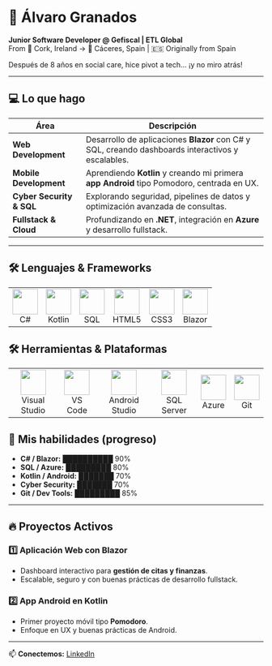 # 🚀 Álvaro Granados

**Junior Software Developer @ Gefiscal | ETL Global**  
From 📍 Cork, Ireland -> 📍 Cáceres, Spain | 🇪🇸 Originally from Spain  

Después de 8 años en social care, hice pivot a tech… ¡y no miro atrás!  

---

## 💻 Lo que hago

| Área | Descripción |
|------|-------------|
| **Web Development** | Desarrollo de aplicaciones **Blazor** con C# y SQL, creando dashboards interactivos y escalables. |
| **Mobile Development** | Aprendiendo **Kotlin** y creando mi primera **app Android** tipo Pomodoro, centrada en UX. |
| **Cyber Security & SQL** | Explorando seguridad, pipelines de datos y optimización avanzada de consultas. |
| **Fullstack & Cloud** | Profundizando en **.NET**, integración en **Azure** y desarrollo fullstack. |

---

## 🛠️ Lenguajes & Frameworks

<table>
  <tr>
    <td align="center">
      <img src="https://cdn.jsdelivr.net/gh/devicons/devicon/icons/csharp/csharp-original.svg" width="50" height="50"/><br/>
      C#
    </td>
    <td align="center">
      <img src="https://cdn.jsdelivr.net/gh/devicons/devicon/icons/kotlin/kotlin-original.svg" width="50" height="50"/><br/>
      Kotlin
    </td>
    <td align="center">
      <img src="https://icons.veryicon.com/png/o/application/designer-icon/sql-5.png" width="50" height="50"/><br/>
      SQL
    </td>
    <td align="center">
      <img src="https://cdn.jsdelivr.net/gh/devicons/devicon/icons/html5/html5-original.svg" width="50" height="50"/><br/>
      HTML5
    </td>
    <td align="center">
      <img src="https://cdn.jsdelivr.net/gh/devicons/devicon/icons/css3/css3-original.svg" width="50" height="50"/><br/>
      CSS3
    </td>
    <td align="center">
      <img src="https://cdn.jsdelivr.net/gh/devicons/devicon/icons/blazor/blazor-original.svg" width="50" height="50"/><br/>
      Blazor
    </td>
  </tr>
</table>

## 🛠️ Herramientas & Plataformas

<table>
  <tr>
    <td align="center">
      <img src="https://cdn.jsdelivr.net/gh/devicons/devicon/icons/visualstudio/visualstudio-plain.svg" width="50" height="50"/><br/>
      Visual Studio
    </td>
    <td align="center">
      <img src="https://cdn.jsdelivr.net/gh/devicons/devicon/icons/vscode/vscode-original.svg" width="50" height="50"/><br/>
      VS Code
    </td>
   <td align="center">
  <img src="https://cdn.jsdelivr.net/gh/devicons/devicon/icons/androidstudio/androidstudio-original.svg" width="50" height="50"/><br/>
  Android Studio
</td>
    <td align="center">
      <img src="https://cdn.jsdelivr.net/gh/devicons/devicon/icons/microsoftsqlserver/microsoftsqlserver-plain.svg" width="50" height="50"/><br/>
      SQL Server
    </td>
    <td align="center">
      <img src="https://cdn.jsdelivr.net/gh/devicons/devicon/icons/azure/azure-original.svg" width="50" height="50"/><br/>
      Azure
    </td>
    <td align="center">
      <img src="https://cdn.jsdelivr.net/gh/devicons/devicon/icons/git/git-original.svg" width="50" height="50"/><br/>
      Git
    </td>
  </tr>
</table>

## 🌱 Mis habilidades (progreso)

- **C# / Blazor:** ██████████ 90%  
- **SQL / Azure:** █████████ 80%  
- **Kotlin / Android:** ███████ 70%  
- **Cyber Security:** ███████ 70%  
- **Git / Dev Tools:** █████████ 85%  

---

## 🔥 Proyectos Activos

### 1️⃣ Aplicación Web con Blazor
- Dashboard interactivo para **gestión de citas y finanzas**.  
- Escalable, seguro y con buenas prácticas de desarrollo fullstack.

### 2️⃣ App Android en Kotlin
- Primer proyecto móvil tipo **Pomodoro**.  
- Enfoque en UX y buenas prácticas de Android.

---

📫 **Conectemos:** [LinkedIn](https://www.linkedin.com/in/alvarogranadosruiz/)

